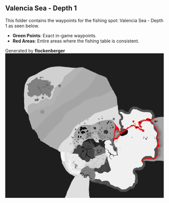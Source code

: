 ## Valencia Sea - Depth 1
This folder contains the waypoints for the fishing spot: Valencia Sea - Depth 1 as seen below.

- **Green Points**: Exact in-game waypoints.
- **Red Areas**: Entire areas where the fishing table is consistent.

Generated by **flockenberger**
![Valencia Sea - Depth 1](./Preview.png?raw=true "Valencia Sea - Depth 1")